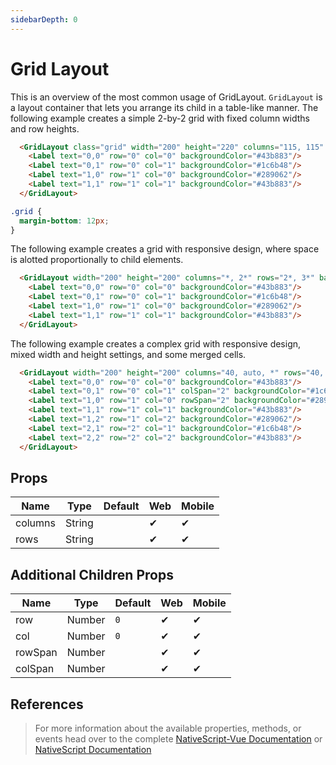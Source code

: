 ```yaml
---
sidebarDepth: 0
---
```


# Grid Layout

This is an overview of the most common usage of GridLayout.
`GridLayout` is a layout container that lets you arrange its child in a table-like manner.
The following example creates a simple 2-by-2 grid with fixed column widths and row heights.

<DocExampleBox codeBox="https://codesandbox.io/s/l9083jq48q">

```html
  <GridLayout class="grid" width="200" height="220" columns="115, 115" rows="115, 115">
    <Label text="0,0" row="0" col="0" backgroundColor="#43b883"/>
    <Label text="0,1" row="0" col="1" backgroundColor="#1c6b48"/>
    <Label text="1,0" row="1" col="0" backgroundColor="#289062"/>
    <Label text="1,1" row="1" col="1" backgroundColor="#43b883"/>
  </GridLayout>
```

```scss
.grid {
  margin-bottom: 12px;
}
```

<GridLayoutDoc />
</DocExampleBox>

The following example creates a grid with responsive design, where space is alotted proportionally to child elements.

<DocExampleBox codeBox="https://codesandbox.io/s/l9083jq48q">

```html
  <GridLayout width="200" height="200" columns="*, 2*" rows="2*, 3*" backgroundColor="#3c495e">
    <Label text="0,0" row="0" col="0" backgroundColor="#43b883"/>
    <Label text="0,1" row="0" col="1" backgroundColor="#1c6b48"/>
    <Label text="1,0" row="1" col="0" backgroundColor="#289062"/>
    <Label text="1,1" row="1" col="1" backgroundColor="#43b883"/>
  </GridLayout>
```

<GridLayoutResponsiveDoc />
</DocExampleBox>

The following example creates a complex grid with responsive design, mixed width and height settings, and some merged cells.

<DocExampleBox codeBox="https://codesandbox.io/s/l9083jq48q">

```html
  <GridLayout width="200" height="200" columns="40, auto, *" rows="40, auto, *" backgroundColor="#3c495e">
    <Label text="0,0" row="0" col="0" backgroundColor="#43b883"/>
    <Label text="0,1" row="0" col="1" colSpan="2" backgroundColor="#1c6b48"/>
    <Label text="1,0" row="1" col="0" rowSpan="2" backgroundColor="#289062"/>
    <Label text="1,1" row="1" col="1" backgroundColor="#43b883"/>
    <Label text="1,2" row="1" col="2" backgroundColor="#289062"/>
    <Label text="2,1" row="2" col="1" backgroundColor="#1c6b48"/>
    <Label text="2,2" row="2" col="2" backgroundColor="#43b883"/>
  </GridLayout>
```

<GridLayoutComplexGridDoc />
</DocExampleBox>

## Props

| Name    | Type   | Default | Web | Mobile |
| ------- | ------ | ------- | --- | ------ |
| columns | String |         | ✔   | ✔      |
| rows    | String |         | ✔   | ✔      |

## Additional Children Props

| Name    | Type   | Default | Web | Mobile |
| ------- | ------ | ------- | --- | ------ |
| row     | Number | `0`     | ✔   | ✔      |
| col     | Number | `0`     | ✔   | ✔      |
| rowSpan | Number |         | ✔   | ✔      |
| colSpan | Number |         | ✔   | ✔      |

## References

> For more information about the available properties, methods, or events head over to the complete [NativeScript-Vue Documentation](https://nativescript-vue.org/en/docs/elements/layouts/grid-layout/)
> or [NativeScript Documentation](https://docs.nativescript.org/api-reference/modules/_ui_layouts_grid_layout_)
